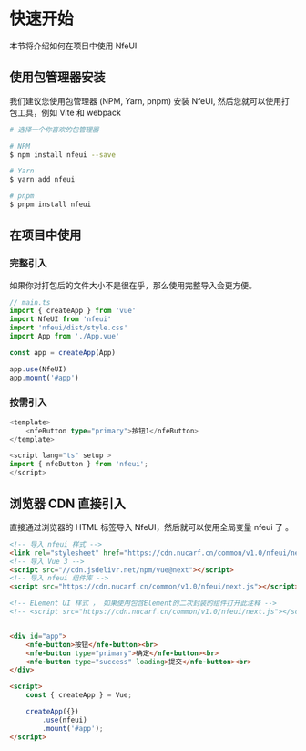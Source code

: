 # 快速开始

本节将介绍如何在项目中使用 NfeUI

## 使用包管理器安装

我们建议您使用包管理器 (NPM, Yarn, pnpm) 安装 NfeUI, 然后您就可以使用打包工具，例如 Vite 和 webpack

```bash
# 选择一个你喜欢的包管理器

# NPM
$ npm install nfeui --save

# Yarn
$ yarn add nfeui

# pnpm
$ pnpm install nfeui
```

## 在项目中使用

### 完整引入

如果你对打包后的文件大小不是很在乎，那么使用完整导入会更方便。

```TypeScript
// main.ts
import { createApp } from 'vue'
import NfeUI from 'nfeui'
import 'nfeui/dist/style.css'
import App from './App.vue'

const app = createApp(App)

app.use(NfeUI)
app.mount('#app')
```

### 按需引入

```TypeScript
<template>
    <nfeButton type="primary">按钮1</nfeButton>
</template>

<script lang="ts" setup >
import { nfeButton } from 'nfeui';
</script>
```

## 浏览器 CDN 直接引入

直接通过浏览器的 HTML 标签导入 NfeUI，然后就可以使用全局变量 nfeui 了 。

```html
<!-- 导入 nfeui 样式 -->
<link rel="stylesheet" href="https://cdn.nucarf.cn/common/v1.0/nfeui/next.css" />
<!-- 导入 Vue 3 -->
<script src="//cdn.jsdelivr.net/npm/vue@next"></script>
<!-- 导入 nfeui 组件库 -->
<script src="https://cdn.nucarf.cn/common/v1.0/nfeui/next.js"></script>

<!-- ELement UI 样式 ， 如果使用包含Element的二次封装的组件打开此注释 -->
<!-- <script src="https://cdn.nucarf.cn/common/v1.0/nfeui/next.js"></script> -->


<div id="app">
    <nfe-button>按钮</nfe-button><br>
    <nfe-button type="primary">确定</nfe-button><br>
    <nfe-button type="success" loading>提交</nfe-button><br>
</div>

<script>
    const { createApp } = Vue;

    createApp({})
        .use(nfeui)
        .mount('#app');
</script>
```
